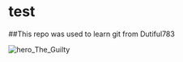 # test

##This repo was used to learn git from Dutiful783

![hero_The_Guilty](https://user-images.githubusercontent.com/73778101/168787461-3143fe7a-2e14-4d8e-ab63-2806bd58a284.jpg)

